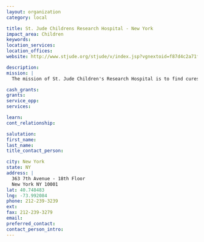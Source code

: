 ```yaml
---
layout: organization
category: local

title: St. Jude Childrens Research Hospital - New York
impact_area: Children
keywords: 
location_services: 
location_offices: 
website: http://www.stjude.org/stjude/v/index.jsp?vgnextoid=f87d4c2a71fca210VgnVCM1000001e0215acRCRD

description: 
mission: |
  The mission of St. Jude Children's Research Hospital is to find cures for children with catastrophic illnesses through research and treatment.

cash_grants: 
grants: 
service_opp: 
services: 

learn: 
cont_relationship: 

salutation: 
first_name: 
last_name: 
title_contact_person: 

city: New York
state: NY
address: |
  363 7th Avenue - 18th Floor     
  New York NY 10001
lat: 40.748483
lng: -73.992084
phone: 212-239-3239
ext: 
fax: 212-239-3279
email: 
preferred_contact: 
contact_person_intro: 
---
```

